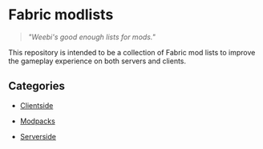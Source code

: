 # Fabric modlists

> *"Weebi's good enough lists for mods."*

This repository is intended to be a collection of Fabric mod lists to improve the gameplay experience on both servers and clients.

## Categories

- [Clientside](lists/Clientside.md)

- [Modpacks](lists/Modpacks.md)

- [Serverside](lists/Serverside.md)
